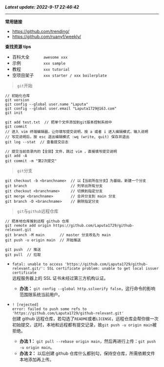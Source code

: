 **_Latest update: 2022-9-17 22:46:42_**

---

**常用链接**

-   https://github.com/trending/
-   https://github.com/ruanyf/weekly/

**查找资源 tips**

-   百科大全 &emsp;&emsp;&emsp;`awesome xxx`
-   示例 &emsp;&emsp;&emsp;&emsp;&emsp;`xxx sample`
-   教程 &emsp;&emsp;&emsp;&emsp;&emsp;`xxx tutorial`
-   空项目架子 &emsp;&emsp;`xxx starter / xxx boilerplate`

> `git`开始

```
// 初始化仓库
git version
git config --global user.name "Laputa"
git config --global user.email "Laputa1729@163.com"
git init
```

```
git add test.txt  // 把单个文件添加到git版本控制系统中
git commit
// 进入 vim 终端编辑器，让你填写提交说明，按 a 或者 i 进入编辑模式，输入说明
// 写完说明后，按 esc 退出编辑模式 :wq (write, quit) 保存并退出
git log --stat  // 查看提交日志
```

```
// 提交当前目录内的【全部】文件，跳过 vim ，直接填写提交说明
git add -A
git commit -m "第2次提交"
```

> `git`分支

```
git checkout -b <branchname>  // 以【当前所在分支】为基础，新建一个分支
git branch                    // 列举出所有分支
git checkout <branchname>     // 切换到指定分支
git merge <branchname>        // 合并分支到 main 分支
git branch -D <branchname>    // 删除指定分支
```

> `git`与`github`远程仓库

```
// 把本地仓库推到远程 github 仓库
git remote add origin https://github.com/Laputa1729/github-relevant.git
git branch -M main       // master 分支改名为 main
git push -u origin main  // 开始推送

git push  // 推送
git pull  // 拉取
```

-   `fatal: unable to access 'https://github.com/Laputa1729/github-relevant.git/': SSL certificate problem: unable to get local issuer certificate`  
    远程服务器上的 SSL 证书未经过第三方机构认证。

    -   **办法：** `git config --global http.sslverify false`，这行命令的影响范围限系统当前用户。

-   `! [rejected]`  
    `error: failed to push some refs to 'https://github.com/Laputa1729/github-relevant.git'`  
    创建 github 远程仓库，若勾选了`README`或者`LICENSE`，远程仓库会帮你做一次初始提交，这时，本地和远程都有提交记录，故`git push -u origin main`被拒绝。

    -   **办法 1：** `git pull --rebase origin main`，然后再进行上传：`git push -u origin main`。
    -   **办法 2：** 以后创建 github 仓库什么都别勾，保持空仓库，所需依赖文件本地添加再上传。
